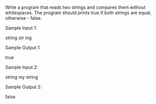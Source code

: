 Write a program that reads two strings and compares them without whitespaces. The program should prints true if both strings are equal, otherwise - false.

Sample Input 1:

  string
str ing 

Sample Output 1:

true

Sample Input 2:

string
my string

Sample Output 2:

false